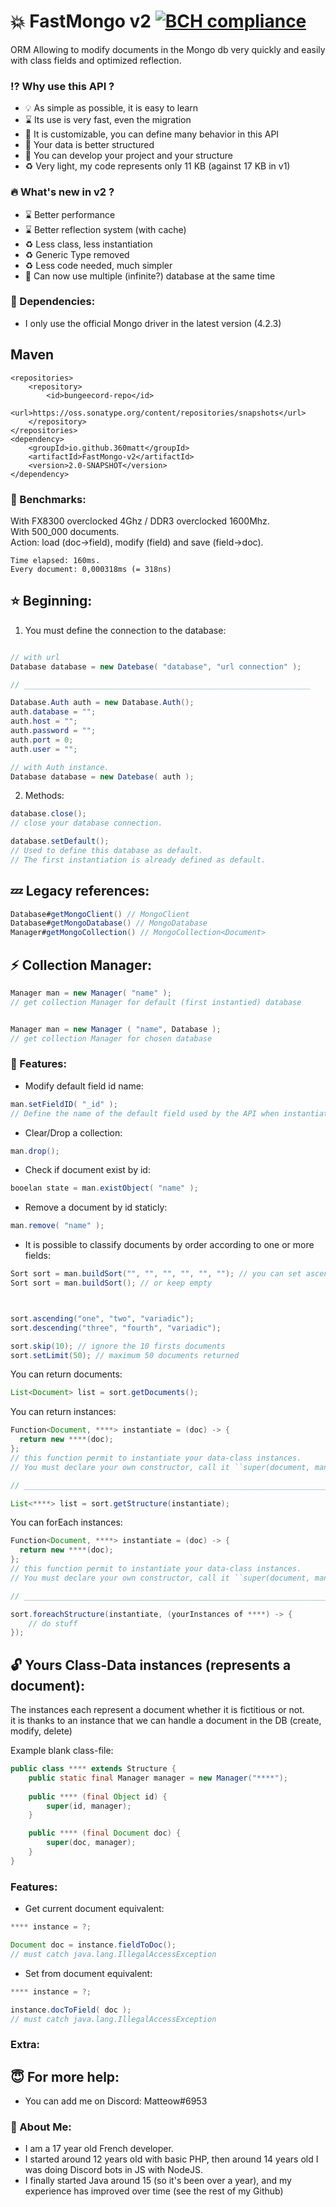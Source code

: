# :boom: FastMongo v2 [![BCH compliance](https://bettercodehub.com/edge/badge/360matt/FastMongo-v2?branch=master)](https://bettercodehub.com/)

ORM Allowing to modify documents in the Mongo db very quickly and easily with class fields and optimized reflection.

### :interrobang: Why use this API ?
* :bulb: As simple as possible, it is easy to learn
* :hourglass: Its use is very fast, even the migration
* :art: It is customizable, you can define many behavior in this API
* :floppy_disk: Your data is better structured
* :vertical_traffic_light: You can develop your project and your structure
* :recycle: Very light, my code represents only 11 KB (against 17 KB in v1)

### :fire: What's new in v2 ?
* :hourglass: Better performance
* :hourglass: Better reflection system (with cache)
* :recycle: Less class, less instantiation
* :recycle: Generic Type removed
* :recycle: Less code needed, much simpler
* :busts_in_silhouette: Can now use multiple (infinite?) database at the same time

### :link: Dependencies:
* I only use the official Mongo driver in the latest version (4.2.3)

## Maven
```
<repositories>
    <repository>
        <id>bungeecord-repo</id>
        <url>https://oss.sonatype.org/content/repositories/snapshots</url>
    </repository>
</repositories>
<dependency>
    <groupId>io.github.360matt</groupId>
    <artifactId>FastMongo-v2</artifactId>
    <version>2.0-SNAPSHOT</version>
</dependency>
```

### :muscle: Benchmarks:
With FX8300 overclocked 4Ghz / DDR3 overclocked 1600Mhz.  
With 500_000 documents.  
Action: load (doc->field), modify (field) and save (field->doc).  

```
Time elapsed: 160ms.
Every document: 0,000318ms (= 318ns)
```



## :star: Beginning:
1. You must define the connection to the database:
```java

// with url
Database database = new Datebase( "database", "url connection" );

// ________________________________________________________________

Database.Auth auth = new Database.Auth();
auth.database = "";
auth.host = "";
auth.password = "";
auth.port = 0;
auth.user = "";

// with Auth instance.
Database database = new Datebase( auth );
```
2. Methods:
```java
database.close();
// close your database connection.

database.setDefault();
// Used to define this database as default.
// The first instantiation is already defined as default.

```

## :zzz: Legacy references:
```java
Database#getMongoClient() // MongoClient
Database#getMongoDatabase() // MongoDatabase
Manager#getMongoCollection() // MongoCollection<Document>
```

## :zap: Collection Manager:
```java
Manager man = new Manager( "name" );
// get collection Manager for default (first instantied) database


Manager man = new Manager ( "name", Database );
// get collection Manager for chosen database


```

### :hammer: Features:
* Modify default field id name:  
```java
man.setFieldID( "_id" );
// Define the name of the default field used by the API when instantiating data classes.
```

* Clear/Drop a collection:  
```java
man.drop();
```

* Check if document exist by id:  
```java
booelan state = man.existObject( "name" );
```

* Remove a document by id staticly:  
```java
man.remove( "name" );
```

* It is possible to classify documents by order according to one or more fields:  
```java
Sort sort = man.buildSort("", "", "", "", "", ""); // you can set ascending fields here
Sort sort = man.buildSort(); // or keep empty



sort.ascending("one", "two", "variadic");
sort.descending("three", "fourth", "variadic");

sort.skip(10); // ignore the 10 firsts documents
sort.setLimit(50); // maximum 50 documents returned
```

You can return documents:
```java
List<Document> list = sort.getDocuments();
```

You can return instances:
```java
Function<Document, ****> instantiate = (doc) -> {
  return new ****(doc);
};
// this function permit to instantiate your data-class instances.
// You must declare your own constructor, call it ``super(document, manager);``

// ___________________________________________________________________________

List<****> list = sort.getStructure(instantiate);

```

You can forEach instances:
```java
Function<Document, ****> instantiate = (doc) -> {
  return new ****(doc);
};
// this function permit to instantiate your data-class instances.
// You must declare your own constructor, call it ``super(document, manager);``

// ___________________________________________________________________________

sort.foreachStructure(instantiate, (yourInstances of ****) -> {
    // do stuff
});


```

## :unlock: Yours Class-Data instances (represents a document):
The instances each represent a document whether it is fictitious or not.  
it is thanks to an instance that we can handle a document in the DB (create, modify, delete) 

Example blank class-file:
```java
public class **** extends Structure {
    public static final Manager manager = new Manager("****");
    
    public **** (final Object id) {
        super(id, manager);
    }

    public **** (final Document doc) {
        super(doc, manager);
    }
}
```


### Features:
* Get current document equivalent:
```java
**** instance = ?;

Document doc = instance.fieldToDoc(); 
// must catch java.lang.IllegalAccessException
```
* Set from document equivalent:
```java
**** instance = ?;

instance.docToField( doc ); 
// must catch java.lang.IllegalAccessException
```

### Extra:

## :innocent: For more help:
* You can add me on Discord: Matteow#6953

### :ghost: About Me:
* I am a 17 year old French developer.
* I started around 12 years old with basic PHP, then around 14 years old I was doing Discord bots in JS with NodeJS.
* I finally started Java around 15 (so it's been over a year), and my experience has improved over time (see the rest of my Github) 
